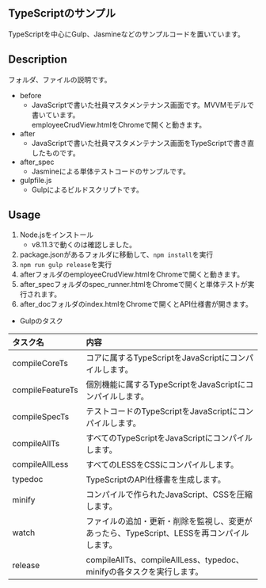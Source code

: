 ## TypeScriptのサンプル
TypeScriptを中心にGulp、Jasmineなどのサンプルコードを置いています。

## Description
フォルダ、ファイルの説明です。
* before
    - JavaScriptで書いた社員マスタメンテナンス画面です。MVVMモデルで書いています。  
      employeeCrudView.htmlをChromeで開くと動きます。
* after
    - JavaScriptで書いた社員マスタメンテナンス画面をTypeScriptで書き直したものです。
* after_spec
    - Jasmineによる単体テストコードのサンプルです。
* gulpfile.js
    - Gulpによるビルドスクリプトです。
 
## Usage
1. Node.jsをインストール
    * v8.11.3で動くのは確認しました。 
2. package.jsonがあるフォルダに移動して、`npm install`を実行
3. `npm run gulp release`を実行
4. afterフォルダのemployeeCrudView.htmlをChromeで開くと動きます。
5. after_specフォルダのspec_runner.htmlをChromeで開くと単体テストが実行されます。
6. after_docフォルダのindex.htmlをChromeで開くとAPI仕様書が開きます。  

* Gulpのタスク  

| タスク名 | 内容 |
|:-------|:-----|
|compileCoreTs    |コアに属するTypeScriptをJavaScriptにコンパイルします。  |
|compileFeatureTs |個別機能に属するTypeScriptをJavaScriptにコンパイルします。  |
|compileSpecTs    |テストコードのTypeScriptをJavaScriptにコンパイルします。  |
|compileAllTs     |すべてのTypeScriptをJavaScriptにコンパイルします。  |
|compileAllLess   |すべてのLESSをCSSにコンパイルします。  |
|typedoc          |TypeScriptのAPI仕様書を生成します。  |
|minify           |コンパイルで作られたJavaScript、CSSを圧縮します。  |
|watch            |ファイルの追加・更新・削除を監視し、変更があったら、TypeScript、LESSを再コンパイルします。  |
|release          |compileAllTs、compileAllLess、typedoc、minifyの各タスクを実行します。|
